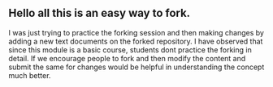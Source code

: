 ## Hello all this is an easy way to fork.
I was just trying to practice the forking session and then making changes by adding a new text documents on the forked
repository.
I have observed that since this module is a basic course, students dont practice the forking in detail.
If we encourage people to fork and then modify the content and submit the same for changes would be helpful in understanding the concept 
much better. 